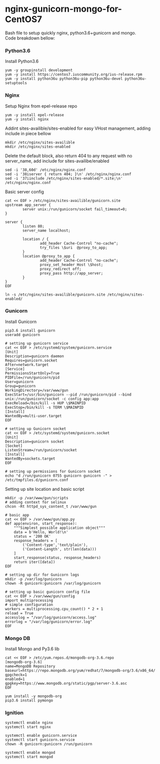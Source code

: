 # nginx-gunicorn-mongo-for-CentOS7
Bash file to setup quickly nginx, python3.6+gunicorn and mongo.<br>
Code breakdown bellow:
<br>

### Python3.6

Install Python3.6
```
yum -y groupinstall development
yum -y install https://centos7.iuscommunity.org/ius-release.rpm
yum -y install python36u python36u-pip python36u-devel python36u-setuptools
```

### Nginx
Setup Nginx from epel-release repo
```
yum -y install epel-release
yum -y install nginx
```

Addint sites-availible/sites-enabled for easy VHost management, adding include in piece bellow
```
mkdir /etc/nginx/sites-availible
mkdir /etc/nginx/sites-enabled
```

Delete the default block, also return 404 to any request with no server_name, add include for sites-availibe/enabled
```
sed -i '38,60d' /etc/nginx/nginx.conf
sed -i '38iserver { return 404; }\n' /etc/nginx/nginx.conf
sed -i '37iinclude /etc/nginx/sites-enabled/*.site;\n' /etc/nginx/nginx.conf
```

Basic server config
```
cat << EOF > /etc/nginx/sites-availible/gunicorn.site
upstream app_server {
        server unix:/run/gunicorn/socket fail_timeout=0;
}

server {
        listen 80;
        server_name localhost;

        location / {
                add_header Cache-Control "no-cache";
                try_files \$uri  @proxy_to_app;
        }
        location @proxy_to_app {
                add_header Cache-Control "no-cache";
                proxy_set_header Host \$host;
                proxy_redirect off;
                proxy_pass http://app_server;
        }
}
EOF

ln -s /etc/nginx/sites-availible/gunicorn.site /etc/nginx/sites-enabled/
```

### Gunicorn
Install Gunicorn
```
pip3.6 install gunicorn
useradd gunicorn

# setting up gunicorn service
cat << EOF > /etc/systemd/system/gunicorn.service
[Unit]
Description=gunicorn daemon
Requires=gunicorn.socket
After=network.target
[Service]
PermissionsStartOnly=True
PIDFile=/run/gunicorn/pid
User=gunicorn
Group=gunicorn
WorkingDirectory=/var/www/gun
ExecStart=/usr/bin/gunicorn --pid /run/gunicorn/pid --bind unix:/run/gunicorn/socket -c config app:app
ExecReload=/bin/kill -s HUP \$MAINPID
ExecStop=/bin/kill -s TERM \$MAINPID
[Install]
WantedBy=multi-user.target
EOF

# setting up Gunicorn socket
cat << EOF > /etc/systemd/system/gunicorn.socket
[Unit]
Description=gunicorn socket
[Socket]
ListenStream=/run/gunicorn/socket
[Install]
WantedBy=sockets.target
EOF

# setting up permissions for Gunicorn socket
echo "d /run/gunicorn 0755 gunicorn gunicorn -" > /etc/tmpfiles.d/gunicorn.conf
```

Setting up site location and basic script
```
mkdir -p /var/www/gun/scripts
# adding context for selinux
chcon -Rt httpd_sys_content_t /var/www/gun

# basic app
cat << EOF > /var/www/gun/app.py
def app(environ, start_response):
    """Simplest possible application object"""
    data = b'Hello, World!\n'
    status = '200 OK'
    response_headers = [
        ('Content-type','text/plain'),
        ('Content-Length', str(len(data)))
    ]
    start_response(status, response_headers)
    return iter([data])
EOF

# setting up dir for Gunicorn logs
mkdir -p /var/log/gunicorn
chown -R gunicorn:gunicorn /var/log/gunicorn

# setting up basic gunicorn config file
cat << EOF > /var/www/gun/config
import multiprocessing
# simple configuration
workers = multiprocessing.cpu_count() * 2 + 1
reload = True
accesslog = "/var/log/gunicorn/access.log"
errorlog = "/var/log/gunicorn/error.log"
EOF
```

### Mongo DB

Install Mongo and Py3.6 lib
```
cat << EOF > /etc/yum.repos.d/mongodb-org-3.6.repo
[mongodb-org-3.6]
name=MongoDB Repository
baseurl=https://repo.mongodb.org/yum/redhat/7/mongodb-org/3.6/x86_64/
gpgcheck=1
enabled=1
gpgkey=https://www.mongodb.org/static/pgp/server-3.6.asc
EOF

yum install -y mongodb-org
pip3.6 install pymongo
```

### Ignition
```
systemctl enable nginx
systemctl start nginx

systemctl enable gunicorn.service
systemctl start gunicorn.service
chown -R gunicorn:gunicorn /run/gunicorn

systemctl enable mongod
systemctl start mongod
```
